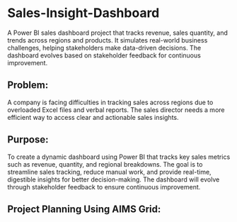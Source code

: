# Sales-Insight-Dashboard
A Power BI sales dashboard project that tracks revenue, sales quantity, and trends across regions and products. It simulates real-world business challenges, helping stakeholders make data-driven decisions. The dashboard evolves based on stakeholder feedback for continuous improvement.

## Problem: 
A company is facing difficulties in tracking sales across regions due to overloaded Excel files and verbal reports. The sales director needs a more efficient way to access clear and actionable sales insights.

## Purpose:
To create a dynamic dashboard using Power BI that tracks key sales metrics such as revenue, quantity, and regional breakdowns. The goal is to streamline sales tracking, reduce manual work, and provide real-time, digestible insights for better decision-making. The dashboard will evolve through stakeholder feedback to ensure continuous improvement.

## Project Planning Using AIMS Grid:
